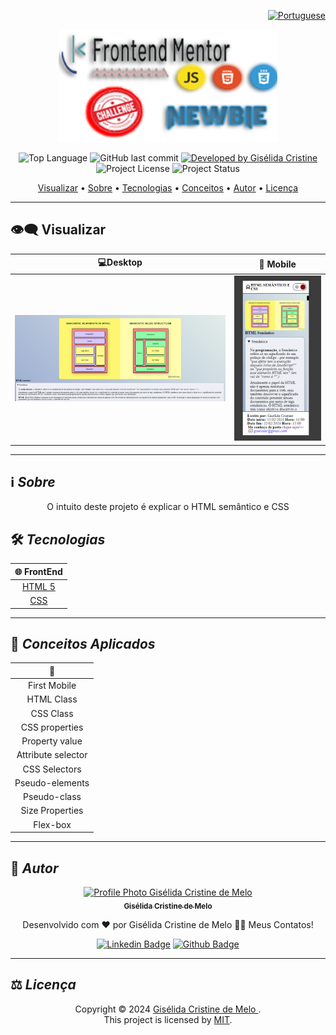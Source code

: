 <div align="right">


</div>

<div align="right">
  
  [![Portuguese](https://cdn-icons-png.flaticon.com/32/3022/3022546.png)](README.md)

</div>

<p align="center">
  <img alt="front-end-mentor-newbie" src=".github/front-end-mentor-newbie.png" width="350px" height="180px"/>
</p>

<p align="center"> 
  <img alt="Top Language" src="https://img.shields.io/github/languages/top/giselida/blog-preview?color=3498db&style=for-the-badge">
  <img alt="GitHub last commit" src="https://img.shields.io/github/last-commit/giselida/blog-preview?color=3498db&style=for-the-badge&label=Ultimo%20Commit">   
  <a href="https://github.com/giselida">
    <img alt="Developed by Gisélida Cristine" src="https://img.shields.io/badge/Developer-Gisélida Cristine de Melo-%3498db?color=3498db&style=for-the-badge&label=Desenvolvedor">
  </a>  
  <img alt="Project License" src="https://img.shields.io/apm/l/vim-mode?style=for-the-badge&label=licen%C3%A7a"/>   
   <img alt="Project Status" src="https://img.shields.io/badge/Concluído-%3498db?color=3498db&style=for-the-badge&label=Status">   
</p>

<p align="center">
 <a href="#eye_speech_bubble-visualizar">Visualizar</a> •
 <a href="#information_source-sobre">Sobre</a> •
 <a href="#hammer_and_wrench-tecnologias">Tecnologias</a> • 
 <a href="#brain-conceitos-aplicados">Conceitos</a> •
 <a href="#girl-autor">Autor</a> •
 <a href="#balance_scale-licença">Licença</a>
</p>

---

## :eye_speech_bubble: **Visualizar**

<div align="center">



|                            :computer:Desktop                             |                              :iphone: Mobile                               |
| :----------------------------------------------------------------------: | :------------------------------------------------------------------------: |
| <kbd><img src=".github/htmml-page.png" alt="Tablet"/></kbd> | <kbd><img src=".github/html-mobile-page.png" alt="Mobile"/></kbd> |

</div>
  
---

## :information_source: _Sobre_

<div align="center">

O intuito deste projeto é explicar o HTML semântico e CSS

</div>

## :hammer_and_wrench: _Tecnologias_

<div align="center">

|         :globe_with_meridians: FrontEnd          |
| :----------------------------------------------: |
|    [HTML 5](https://www.w3schools.com/html/)     |
| [CSS](https://www.w3schools.com/css/default.asp) |

</div>

---

## :brain: _Conceitos Aplicados_

<div align="center">

| :page_facing_up: |
| :--------------: |
|   First Mobile    |
|    HTML Class    |
|    CSS Class     |
|    CSS properties     |
|    Property value    |
|    Attribute selector    |
|    CSS Selectors    |
| Pseudo-elements  |
| Pseudo-class  |
| Size Properties  |
|     Flex-box     |

</div>

---

## :girl: _Autor_

<div align="center">

<a href="https://github.com/giselida">
 <img src="https://avatars.githubusercontent.com/u/121522235?s=400&u=9617fb4d837987d46405673bbe32605346717d5a&v=4"  width="100px;" alt="Profile Photo Gisélida Cristine de Melo"/>
 <br/>
 <sub><b>Gisélida Cristine de Melo</b></sub>
</a>

Desenvolvido com ❤️ por Gisélida Cristine de Melo 👋🏽 Meus Contatos!

[![Linkedin Badge](https://img.shields.io/badge/-Gisélida_Cristine-blue?style=flat-square&logo=Linkedin&logoColor=white)](https://www.linkedin.com/in/giselida-cristine/)
[![Github Badge](https://img.shields.io/badge/-Gisélida_Cristine-000?style=flat-square&logo=Github&logoColor=white)](https://github.com/giselida)

</div>

---

## :balance_scale: _Licença_

<div align="center">

Copyright ©️ 2024 [Gisélida Cristine de Melo ](https://github.com/giselida).<br />
This project is licensed by [MIT](./LICENSE).

</div>
